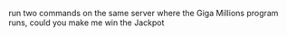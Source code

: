 run two commands on the same server where the Giga Millions program runs, could you make me win the Jackpot
